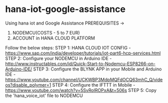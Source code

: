 # hana-iot-google-assistance
Using hana iot and Google Assistance
PREREQUISITES ->

1. NODEMCU(COSTS - 5 to 7 EUR)
2. ACCOUNT in HANA CLOUD PLATFORM

Follow the below steps:
STEP 1: HANA CLOUD IOT CONFIG - https://www.sap.com/india/developer/tutorials/iot-part6-hcp-services.html
STEP 2: Configure your NODEMCU in Arduino IDE - http://www.instructables.com/id/Quick-Start-to-Nodemcu-ESP8266-on-Arduino-IDE/
STEP 3: Configure the BLYNK APP in your Mobile and Arduino IDE  - https://www.youtube.com/channel/UCKWBP3MdpMQFdOCQ63mhC_Q/videos?disable_polymer=1
STEP 4: Configure the IFTTT in Mobile - https://www.youtube.com/watch?v=5SvRolROPxA&t=506s
STEP 5: Copy the 'hana_voice_iot' file to NODEMCU
